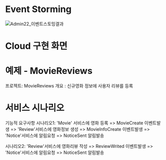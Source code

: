 # Event Storming
![Admin22_이벤트스토밍결과](https://user-images.githubusercontent.com/63028480/80064597-6296ba80-8573-11ea-8f0d-e8cf42a5fd05.PNG)

# Cloud 구현 화면


# 예제 - MovieReviews
프로젝트: MovieReviews 
개요       : 신규영화 정보에 사용자 리뷰를 등록

# 서비스 시나리오
기능적 요구사항
시나리오1:  'Movie' 서비스에 영화 등록 => MovieCreate 이벤트발생 =>  'Review'서비스에 영화정보 생성 =>  MovieInfoCreate 이벤트발생 => 'Notice'서비스에 알림요청 => NoticeSent 알림발송

시나리오2: 'Review'서비스에 영화리뷰 작성 => ReviewWrited 이벤트발생 => 'Notice'서비스에 알림요청 => NoticeSent 알림발송
